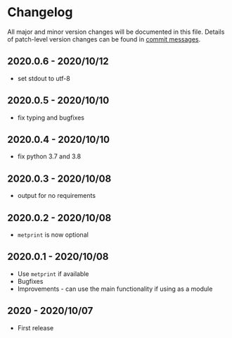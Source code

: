 # Changelog
All major and minor version changes will be documented in this file. Details of
patch-level version changes can be found in [commit messages](../../commits/master).

## 2020.0.6 - 2020/10/12
- set stdout to utf-8

## 2020.0.5 - 2020/10/10
- fix typing and bugfixes

## 2020.0.4 - 2020/10/10
- fix python 3.7 and 3.8

## 2020.0.3 - 2020/10/08
- output for no requirements

## 2020.0.2 - 2020/10/08
- `metprint` is now optional

## 2020.0.1 - 2020/10/08
- Use `metprint` if available
- Bugfixes
- Improvements - can use the main functionality if using as a module

## 2020 - 2020/10/07
- First release
